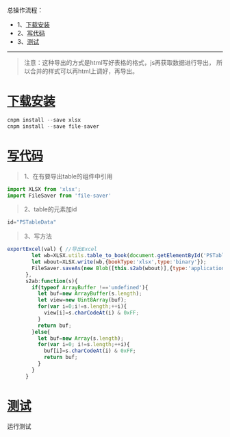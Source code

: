 总操作流程：
- 1、[下载安装](#vue.js-01)
- 2、[写代码](#vue.js-02)
- 3、[测试](vue.js-03)

***

>注意：这种导出的方式是html写好表格的格式，js再获取数据进行导出，
>      所以合并的样式可以再html上调好，再导出。

# <a name="vue.js-01" href="#" >下载安装</a>

```js
cnpm install --save xlsx 
cnpm install --save file-saver 
```

# <a name="vue.js-02" href="#" >写代码</a>

>1、在有要导出table的组件中引用

```js
import XLSX from 'xlsx';
import FileSaver from 'file-saver'
```

>2、table的元素加id
```js
id="PSTableData"
```

>3、写方法
```js
exportExcel(val) { //导出Excel
        let wb=XLSX.utils.table_to_book(document.getElementById('PSTableData'));
        let wbout=XLSX.write(wb,{bookType:'xlsx',type:'binary'});
        FileSaver.saveAs(new Blob([this.s2ab(wbout)],{type:'application/octet-stream'}),"ProductionSchedule.xlsx");
      },
      s2ab:function(s){
        if(typeof ArrayBuffer !=='undefined'){
          let buf=new ArrayBuffer(s.length);
          let view=new Uint8Array(buf);
          for(var i=0;i!=s.length;++i){
            view[i]=s.charCodeAt(i) & 0xFF;
          }
          return buf;
        }else{
          let buf=new Array(s.length);
          for(var i=0; i!=s.length;++i){
            buf[i]=s.charCodeAt(i) & 0xFF;
            return buf;
          }
        }
      }
```

# <a name="vue.js-03" href="#" >测试</a>

运行测试